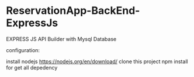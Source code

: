 # ReservationApp-BackEnd-ExpressJs

EXPRESS JS API Builder with Mysql Database

configuration:

  install nodejs       https://nodejs.org/en/download/
  clone this project
  npm install          for get all depedency
